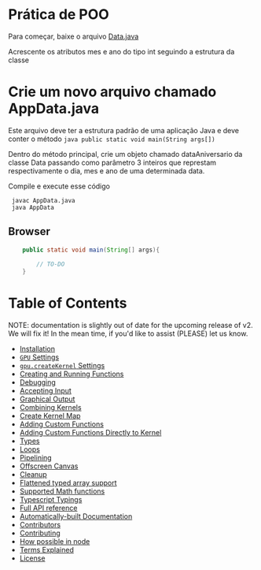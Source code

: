 # Prática de POO
Para começar, baixe o arquivo [Data.java](http://gpu.rocks/playground)

Acrescente os atributos mes e ano do tipo int seguindo a estrutura da classe

# Crie um novo arquivo chamado AppData.java
Este arquivo deve ter a estrutura padrão de uma aplicação Java e deve conter o método ```java public static void main(String args[])```

Dentro do método principal, crie um objeto chamado dataAniversario da classe Data passando como parâmetro 3 inteiros que represtam respectivamente o dia, mes e ano de uma determinada data.

Compile e execute esse código

```shell
 javac AppData.java
 java AppData
```
## Browser
```java
    public static void main(String[] args){
    
        // TO-DO
    }
```


 
# Table of Contents

NOTE: documentation is slightly out of date for the upcoming release of v2.  We will fix it!  In the mean time, if you'd like to assist (PLEASE) let us know.

* [Installation](#installation)
* [`GPU` Settings](#gpu-settings)
* [`gpu.createKernel` Settings](#gpu-createkernel-settings)
* [Creating and Running Functions](#creating-and-running-functions)
* [Debugging](#debugging)
* [Accepting Input](#accepting-input)
* [Graphical Output](#graphical-output)
* [Combining Kernels](#combining-kernels)
* [Create Kernel Map](#create-kernel-map)
* [Adding Custom Functions](#adding-custom-functions)
* [Adding Custom Functions Directly to Kernel](#adding-custom-functions-directly-to-kernel)
* [Types](#types)
* [Loops](#loops)
* [Pipelining](#pipelining)
* [Offscreen Canvas](#offscreen-canvas)
* [Cleanup](#cleanup)
* [Flattened typed array support](#flattened-typed-array-support)
* [Supported Math functions](#supported-math-functions)
* [Typescript Typings](#typescript-typings)
* [Full API reference](#full-api-reference)
* [Automatically-built Documentation](#automatically-built-documentation)
* [Contributors](#contributors)
* [Contributing](#contributing)
* [How possible in node](#how-possible-in-node)
* [Terms Explained](#terms-explained)
* [License](#license)
